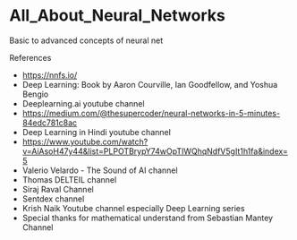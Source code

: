 # All_About_Neural_Networks
Basic to advanced concepts of neural net

References

- https://nnfs.io/
- Deep Learning: Book by Aaron Courville, Ian Goodfellow, and Yoshua Bengio
- Deeplearning.ai youtube channel
- https://medium.com/@thesupercoder/neural-networks-in-5-minutes-84edc781c8ac
- Deep Learning in Hindi youtube channel
- https://www.youtube.com/watch?v=AiAsoH47y44&list=PLPOTBrypY74wOpTIWQhqNdfV5gIt1h1fa&index=5
- Valerio Velardo - The Sound of AI channel
- Thomas DELTEIL channel
- Siraj Raval Channel
- Sentdex channel 
- Krish Naik Youtube channel especially Deep Learning series
- Special thanks for mathematical understand from Sebastian Mantey Channel
